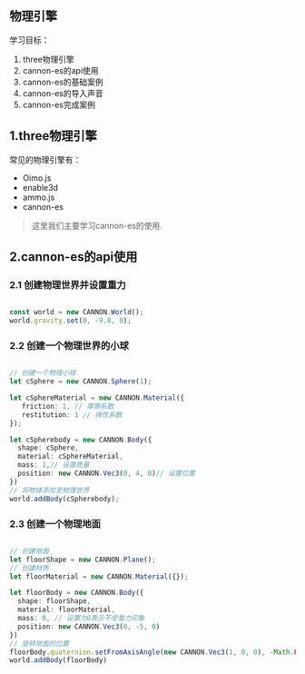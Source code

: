 ## 物理引擎

学习目标：
1. three物理引擎
2. cannon-es的api使用
3. cannon-es的基础案例
4. cannon-es的导入声音
5. cannon-es完成案例

## 1.three物理引擎
常见的物理引擎有：
- Oimo.js
- enable3d
- ammo.js
- cannon-es

> 这里我们主要学习cannon-es的使用.

## 2.cannon-es的api使用

### 2.1 创建物理世界并设置重力

```typescript

const world = new CANNON.World();
world.gravity.set(0, -9.8, 0);

```

### 2.2 创建一个物理世界的小球

```typescript

// 创建一个物理小球
let cSphere = new CANNON.Sphere(1);

let cSphereMaterial = new CANNON.Material({
   friction: 1, // 摩擦系数
   restitution: 1 // 弹性系数
});

let cSpherebody = new CANNON.Body({
  shape: cSphere,
  material: cSphereMaterial,
  mass: 1,// 设置质量
  position: new CANNON.Vec3(0, 4, 0)// 设置位置
})
// 将物体添加至物理世界
world.addBody(cSpherebody);

```

### 2.3 创建一个物理地面


```typescript

// 创建地面
let floorShape = new CANNON.Plane();
// 创建材质
let floorMaterial = new CANNON.Material({});

let floorBody = new CANNON.Body({
  shape: floorShape,
  material: floorMaterial,
  mass: 0, // 设置为0表示不受重力印象
  position: new CANNON.Vec3(0, -5, 0)
})
// 旋转地面的位置
floorBody.quaternion.setFromAxisAngle(new CANNON.Vec3(1, 0, 0), -Math.PI / 2);
world.addBody(floorBody)

```






